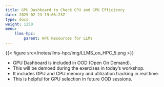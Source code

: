```yaml
---
title: GPU Dashboard to Check CPU and GPU Efficiency
date: 2025-02-23-19:06:23Z
type: docs 
weight: 1250
menu: 
    llms-hpc:
        parent: HPC Resources for LLMs
---
```



{{< figure src=/notes/llms-hpc/img/LLMS_on_HPC_5.png >}}

* GPU Dashboard is included in OOD (Open On Demand).
* This will be demoed during the exercises in today’s workshop.
* It includes GPU and CPU memory and utilization tracking in real time.
* This is helpful for GPU selection in future OOD sessions.

